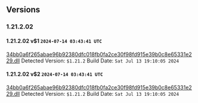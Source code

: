 ## Versions
### 1.21.2.02
#### 1.21.2.02 v$1 `2024-07-14 03:43:41 UTC`
[34bb0a6f265abae96b92380dfc018fb0fa2ce30f98fd915e39b0c8e65331e229.dll](dlls/34bb0a6f265abae96b92380dfc018fb0fa2ce30f98fd915e39b0c8e65331e229.dll)
Detected Version: `$1.21.2`
Build Date: `Sat Jul 13 19:10:05 2024`

#### 1.21.2.02 v$2 `2024-07-14 03:43:41 UTC`
[34bb0a6f265abae96b92380dfc018fb0fa2ce30f98fd915e39b0c8e65331e229.dll](dlls/34bb0a6f265abae96b92380dfc018fb0fa2ce30f98fd915e39b0c8e65331e229.dll)
Detected Version: `$1.21.2`
Build Date: `Sat Jul 13 19:10:05 2024`

